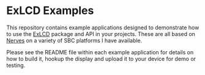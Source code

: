 # ExLCD Examples

This repository contains example applications designed to demonstrate how to use the [ExLCD](https://github.com/cthree/ex_lcd) package and API in your projects. These are all based on [Nerves](http://nerves-project.org) on a variety of SBC platforms I have available.

Please see the README file within each example application for details on how to build it, hookup the display and upload it to your device for demo or testing.
